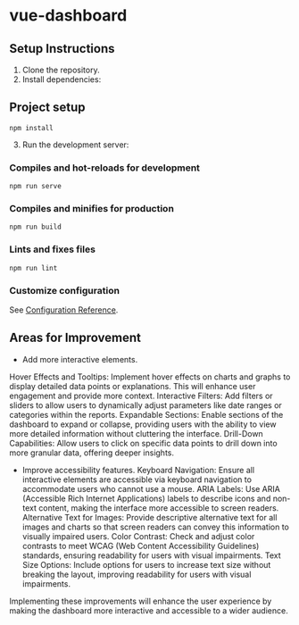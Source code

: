 # vue-dashboard
## Setup Instructions
1. Clone the repository.
2. Install dependencies:
## Project setup
```
npm install
```
3. Run the development server: 
### Compiles and hot-reloads for development
```
npm run serve
```

### Compiles and minifies for production
```
npm run build
```

### Lints and fixes files
```
npm run lint
```

### Customize configuration
See [Configuration Reference](https://cli.vuejs.org/config/).

## Areas for Improvement
- Add more interactive elements.

Hover Effects and Tooltips: Implement hover effects on charts and graphs to display detailed data points or explanations. This will enhance user engagement and provide more context.
Interactive Filters: Add filters or sliders to allow users to dynamically adjust parameters like date ranges or categories within the reports.
Expandable Sections: Enable sections of the dashboard to expand or collapse, providing users with the ability to view more detailed information without cluttering the interface.
Drill-Down Capabilities: Allow users to click on specific data points to drill down into more granular data, offering deeper insights.

- Improve accessibility features.
Keyboard Navigation: Ensure all interactive elements are accessible via keyboard navigation to accommodate users who cannot use a mouse.
ARIA Labels: Use ARIA (Accessible Rich Internet Applications) labels to describe icons and non-text content, making the interface more accessible to screen readers.
Alternative Text for Images: Provide descriptive alternative text for all images and charts so that screen readers can convey this information to visually impaired users.
Color Contrast: Check and adjust color contrasts to meet WCAG (Web Content Accessibility Guidelines) standards, ensuring readability for users with visual impairments.
Text Size Options: Include options for users to increase text size without breaking the layout, improving readability for users with visual impairments.

Implementing these improvements will enhance the user experience by making the dashboard more interactive and accessible to a wider audience.